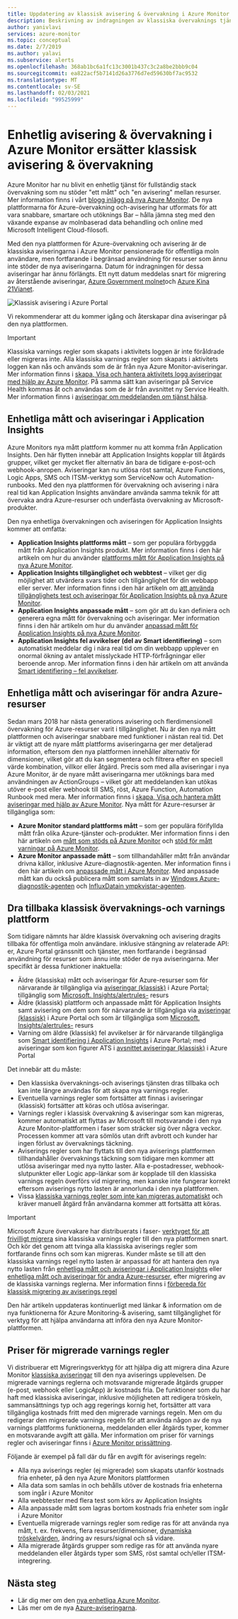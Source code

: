 ```yaml
---
title: Uppdatering av klassisk avisering & övervakning i Azure Monitor
description: Beskrivning av indragningen av klassiska övervaknings tjänster och funktioner, tidigare visas i Azure Portal under aviseringar (klassisk).
author: yanivlavi
services: azure-monitor
ms.topic: conceptual
ms.date: 2/7/2019
ms.author: yalavi
ms.subservice: alerts
ms.openlocfilehash: 368ab1bc6a1fc13c3001b437c3c2a8be2bbb9c04
ms.sourcegitcommit: ea822acf5b7141d26a3776d7ed59630bf7ac9532
ms.translationtype: MT
ms.contentlocale: sv-SE
ms.lasthandoff: 02/03/2021
ms.locfileid: "99525999"
---
```

# <a name="unified-alerting--monitoring-in-azure-monitor-replaces-classic-alerting--monitoring"></a>Enhetlig avisering & övervakning i Azure Monitor ersätter klassisk avisering & övervakning

Azure Monitor har nu blivit en enhetlig tjänst för fullständig stack övervakning som nu stöder "ett mått" och "en avisering" mellan resurser. Mer information finns i vårt [blogg inlägg på nya Azure Monitor](https://azure.microsoft.com/blog/new-full-stack-monitoring-capabilities-in-azure-monitor/). De nya plattformarna för Azure-övervakning och-avisering har utformats för att vara snabbare, smartare och utöknings Bar – hålla jämna steg med den växande expanse av molnbaserad data behandling och online med Microsoft Intelligent Cloud-filosofi.

Med den nya plattformen för Azure-övervakning och avisering är de klassiska aviseringarna i Azure Monitor pensionerade för offentliga moln användare, men fortfarande i begränsad användning för resurser som ännu inte stöder de nya aviseringarna. Datum för indragningen för dessa aviseringar har ännu förlängts. Ett nytt datum meddelas snart för migrering av återstående aviseringar, [Azure Government molnet](../../azure-government/documentation-government-welcome.md)och [Azure Kina 21Vianet](https://docs.azure.cn/).

 ![Klassisk avisering i Azure Portal](media/monitoring-classic-retirement/monitor-alert-screen2.png) 

Vi rekommenderar att du kommer igång och återskapar dina aviseringar på den nya plattformen.

> [!IMPORTANT]
> Klassiska varnings regler som skapats i aktivitets loggen är inte föråldrade eller migreras inte. Alla klassiska varnings regler som skapats i aktivitets loggen kan nås och används som de är från nya Azure Monitor-aviseringar. Mer information finns i [skapa, Visa och hantera aktivitets logg aviseringar med hjälp av Azure Monitor](./alerts-activity-log.md). På samma sätt kan aviseringar på Service Health kommas åt och användas som de är från avsnittet ny Service Health. Mer information finns i [aviseringar om meddelanden om tjänst hälsa](../../service-health/alerts-activity-log-service-notifications-portal.md).

## <a name="unified-metrics-and-alerts-in-application-insights"></a>Enhetliga mått och aviseringar i Application Insights

Azure Monitors nya mått plattform kommer nu att komma från Application Insights. Den här flytten innebär att Application Insights kopplar till åtgärds grupper, vilket ger mycket fler alternativ än bara de tidigare e-post-och webhook-anropen. Aviseringar kan nu utlösa röst samtal, Azure Functions, Logic Apps, SMS och ITSM-verktyg som ServiceNow och Automation-runbooks. Med den nya plattformen för övervakning och avisering i nära real tid kan Application Insights användare använda samma teknik för att övervaka andra Azure-resurser och underfästa övervakning av Microsoft-produkter.

Den nya enhetliga övervakningen och aviseringen för Application Insights kommer att omfatta:

- **Application Insights plattforms mått** – som ger populära förbyggda mått från Application Insights produkt. Mer information finns i den här artikeln om hur du använder [plattforms mått för Application Insights på nya Azure Monitor](../app/pre-aggregated-metrics-log-metrics.md#pre-aggregated-metrics).
- **Application Insights tillgänglighet och webbtest** – vilket ger dig möjlighet att utvärdera svars tider och tillgänglighet för din webbapp eller server. Mer information finns i den här artikeln om [att använda tillgänglighets test och aviseringar för Application Insights på nya Azure Monitor](../app/monitor-web-app-availability.md).
- **Application Insights anpassade mått** – som gör att du kan definiera och generera egna mått för övervakning och aviseringar. Mer information finns i den här artikeln om hur du använder [anpassad mått för Application Insights på nya Azure Monitor](../app/pre-aggregated-metrics-log-metrics.md#custom-metrics-dimensions-and-pre-aggregation).
- **Application Insights fel avvikelser (del av Smart identifiering)** – som automatiskt meddelar dig i nära real tid om din webbapp upplever en onormal ökning av antalet misslyckade HTTP-förfrågningar eller beroende anrop. Mer information finns i den här artikeln om att använda [Smart identifiering – fel avvikelser](../app/proactive-failure-diagnostics.md).

## <a name="unified-metrics-and-alerts-for-other-azure-resources"></a>Enhetliga mått och aviseringar för andra Azure-resurser

Sedan mars 2018 har nästa generations avisering och flerdimensionell övervakning för Azure-resurser varit i tillgänglighet. Nu är den nya mått plattformen och aviseringar snabbare med funktioner i nästan real tid. Det är viktigt att de nyare mått plattforms aviseringarna ger mer detaljerad information, eftersom den nya plattformen innehåller alternativ för dimensioner, vilket gör att du kan segmentera och filtrera efter en speciell värde kombination, villkor eller åtgärd. Precis som med alla aviseringar i nya Azure Monitor, är de nyare mått aviseringarna mer utöknings bara med användningen av ActionGroups – vilket gör att meddelanden kan utökas utöver e-post eller webhook till SMS, röst, Azure Function, Automation Runbook med mera. Mer information finns i [skapa, Visa och hantera mått aviseringar med hjälp av Azure Monitor](./alerts-metric.md).
Nya mått för Azure-resurser är tillgängliga som:

- **Azure Monitor standard plattforms mått** – som ger populära förifyllda mått från olika Azure-tjänster och-produkter. Mer information finns i den här artikeln om [mått som stöds på Azure Monitor](./alerts-metric-near-real-time.md#metrics-and-dimensions-supported) och [stöd för mått varningar på Azure Monitor](./alerts-metric-overview.md#supported-resource-types-for-metric-alerts).
- **Azure Monitor anpassade mått** – som tillhandahåller mått från användar drivna källor, inklusive Azure-diagnostik-agenten. Mer information finns i den här artikeln om [anpassade mått i Azure Monitor](./metrics-custom-overview.md). Med anpassade mått kan du också publicera mått som samlats in av [Windows Azure-diagnostik-agenten](./collect-custom-metrics-guestos-resource-manager-vm.md) och [InfluxDatain ympkvistar-agenten](./collect-custom-metrics-linux-telegraf.md).

## <a name="retirement-of-classic-monitoring-and-alerting-platform"></a>Dra tillbaka klassisk övervaknings-och varnings plattform

Som tidigare nämnts har äldre klassisk övervakning och avisering dragits tillbaka för offentliga moln användare. inklusive stängning av relaterade API: er, Azure Portal gränssnitt och tjänster, men fortfarande i begränsad användning för resurser som ännu inte stöder de nya aviseringarna. Mer specifikt är dessa funktioner inaktuella:

- Äldre (klassiska) mått och aviseringar för Azure-resurser som för närvarande är tillgängliga via [aviseringar (klassisk)](./alerts-classic.overview.md) i Azure Portal; tillgänglig som [Microsoft. Insights/alertrules-](/rest/api/monitor/alertrules) resurs
- Äldre (klassisk) plattform och anpassade mått för Application Insights samt avisering om dem som för närvarande är tillgängliga via [aviseringar (klassisk)](./alerts-classic.overview.md) i Azure Portal och som är tillgängliga som [Microsoft. Insights/alertrules-](/rest/api/monitor/alertrules) resurs
- Varning om äldre (klassisk) fel avvikelser är för närvarande tillgängliga som [Smart identifiering i Application Insights](../app/proactive-diagnostics.md) i Azure Portal; med aviseringar som kon figurer ATS i [avsnittet aviseringar (klassisk)](./alerts-classic.overview.md) i Azure Portal

Det innebär att du måste:

- Den klassiska övervaknings-och aviserings tjänsten dras tillbaka och kan inte längre användas för att skapa nya varnings regler.
- Eventuella varnings regler som fortsätter att finnas i aviseringar (klassisk) fortsätter att köras och utlösa aviseringar.
- Varnings regler i klassisk övervakning & aviseringar som kan migreras, kommer automatiskt att flyttas av Microsoft till motsvarande i den nya Azure Monitor-plattformen i faser som sträcker sig över några veckor. Processen kommer att vara sömlös utan drift avbrott och kunder har ingen förlust av övervaknings täckning.
- Aviserings regler som har flyttats till den nya aviserings plattformen tillhandahåller övervaknings täckning som tidigare men kommer att utlösa aviseringar med nya nytto laster. Alla e-postadresser, webhook-slutpunkter eller Logic app-länkar som är kopplade till den klassiska varnings regeln överförs vid migrering, men kanske inte fungerar korrekt eftersom aviserings nytto lasten är annorlunda i den nya plattformen.
- Vissa [klassiska varnings regler som inte kan migreras automatiskt](alerts-understand-migration.md#manually-migrating-classic-alerts-to-newer-alerts) och kräver manuell åtgärd från användarna kommer att fortsätta att köras.

> [!IMPORTANT]
> Microsoft Azure övervakare har distribuerats i faser- [verktyget för att frivilligt migrera](alerts-using-migration-tool.md) sina klassiska varnings regler till den nya plattformen snart. Och kör det genom att tvinga alla klassiska aviserings regler som fortfarande finns och som kan migreras. Kunder måste se till att den klassiska varnings regel nytto lasten är anpassad för att hantera den nya nytto lasten från [enhetliga mått och aviseringar i Application Insights](#unified-metrics-and-alerts-in-application-insights) eller [enhetliga mått och aviseringar för andra Azure-resurser](#unified-metrics-and-alerts-for-other-azure-resources), efter migrering av de klassiska varnings reglerna. Mer information finns i [förbereda för klassisk migrering av aviserings regel](alerts-prepare-migration.md)

Den här artikeln uppdateras kontinuerligt med länkar & information om de nya funktionerna för Azure Monitoring-& avisering, samt tillgänglighet för verktyg för att hjälpa användarna att införa den nya Azure Monitor-plattformen.

## <a name="pricing-for-migrated-alert-rules"></a>Priser för migrerade varnings regler

Vi distribuerar ett Migreringsverktyg för att hjälpa dig att migrera dina Azure Monitor [klassiska aviseringar](./alerts-classic.overview.md) till den nya aviserings upplevelsen. De migrerade varnings reglerna och motsvarande migrerade åtgärds grupper (e-post, webhook eller LogicApp) är kostnads fria. De funktioner som du har haft med klassiska aviseringar, inklusive möjligheten att redigera tröskeln, sammansättnings typ och agg regerings kornig het, fortsätter att vara tillgängliga kostnads fritt med den migrerade varnings regeln. Men om du redigerar den migrerade varnings regeln för att använda någon av de nya varnings plattforms funktionerna, meddelanden eller åtgärds typer, kommer en motsvarande avgift att gälla. Mer information om priser för varnings regler och aviseringar finns i [Azure Monitor prissättning](https://azure.microsoft.com/pricing/details/monitor/).

Följande är exempel på fall där du får en avgift för aviserings regeln:

- Alla nya aviserings regler (ej migrerade) som skapats utanför kostnads fria enheter, på den nya Azure Monitors plattformen
- Alla data som samlas in och behålls utöver de kostnads fria enheterna som ingår i Azure Monitor
- Alla webbtester med flera test som körs av Application Insights
- Alla anpassade mått som lagras bortom kostnads fria enheter som ingår i Azure Monitor
- Eventuella migrerade varnings regler som redige ras för att använda nya mått, t. ex. frekvens, flera resurser/dimensioner, [dynamiska tröskelvärden](alerts-dynamic-thresholds.md), ändring av resurs/signal och så vidare.
- Alla migrerade åtgärds grupper som redige ras för att använda nyare meddelanden eller åtgärds typer som SMS, röst samtal och/eller ITSM-integrering.

## <a name="next-steps"></a>Nästa steg

* Lär dig mer om den [nya enhetliga Azure Monitor](../overview.md).
* Läs mer om de nya [Azure-aviseringarna](./alerts-overview.md).

